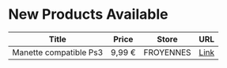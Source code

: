 # New Products Available

| Title | Price | Store | URL |
|---|---|---|---|
| Manette compatible Ps3 | 9,99 € | FROYENNES | [Link](https://www.cashconverters.be/fr/accessoires-jeux-video/807209-manette-compatible-ps3.html) |

